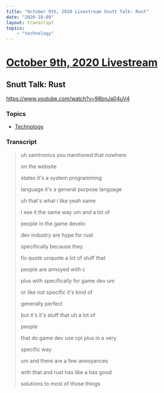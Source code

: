 ```yaml
---
title: "October 9th, 2020 Livestream Snutt Talk: Rust"
date: "2020-10-09"
layout: transcript
topics:
    - "technology"
---
```

# [October 9th, 2020 Livestream](../2020-10-09.md)
## Snutt Talk: Rust
https://www.youtube.com/watch?v=98bnJa04uV4

### Topics
* [Technology](../topics/technology.md)

### Transcript

> uh samtronics you mentioned that nowhere
> 
> on the website
> 
> states it's a system programming
> 
> language it's a general purpose language
> 
> uh that's what i like yeah same
> 
> i see it the same way um and a lot of
> 
> people in the game develo
> 
> dev industry are hype for rust
> 
> specifically because they
> 
> fix quote unquote a lot of stuff that
> 
> people are annoyed with c
> 
> plus with specifically for game dev um
> 
> or like not specific it's kind of
> 
> generally perfect
> 
> but it's it's stuff that uh a lot of
> 
> people
> 
> that do game dev use cpl plus in a very
> 
> specific way
> 
> um and there are a few annoyances
> 
> with that and rust has like a has good
> 
> solutions to most of those things
> 
